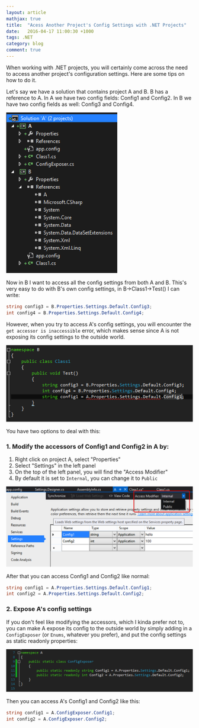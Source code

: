 ```yaml
---
layout: article
mathjax: true
title:  "Acess Another Project's Config Settings with .NET Projects"
date:   2016-04-17 11:00:30 +1000
tags: .NET
category: blog
comment: true
---
```

When working with .NET projects, you will certainly come across the need to access another project's configuration settings. Here are some tips on how to do it.

Let's say we have a solution that contains project A and B. B has a reference to A. In A we have two config fields: Config1 and Config2. In B we have two config fields as well: Config3 and Config4.

<img src="/assets/dotNetConfig/structure.png" alt="Soluction Structure" style="width: 300px;"/>

Now in B I want to access all the config settings from both A and B. This's very easy to do with B's own config settings, in B->Class1->Test() I can write:

```cs
string config3 = B.Properties.Settings.Default.Config3;
int config4 = B.Properties.Settings.Default.Config4;
```

However, when you try to access A's config settings, you will encounter the `get accessor is inaccessible` error, which makes sense since A is not exposing its config settings to the outside world.

![Inaccessible Settings](/assets/dotNetConfig/inaccessible.png)

You have two options to deal with this:

### 1. Modify the accessors of Config1 and Config2 in A by:

1. Right click on project A, select "Properties"
2. Select "Settings" in the left panel
3. On the top of the left panel, you will find the "Access Modifier"
4. By default it is set to `Internal`, you can change it to `Public`

![Modify Accessors](/assets/dotNetConfig/modify-accessor.png)

After that you can access Config1 and Config2 like normal:

```cs
string config1 = A.Properties.Settings.Default.Config1;
int config2 = A.Properties.Settings.Default.Config2;
```

### 2. Expose A's config settings

If you don't feel like modifying the accessors, which I kinda prefer not to, you can make A expose its config to the outside world by simply adding in a `ConfigExposer` (or `Enums`, whatever you prefer), and put the config settings as static readonly properties:

![Config Exposer](/assets/dotNetConfig/config-exposer.png)

Then you can access A's Config1 and Config2 like this:

```cs
string config1 = A.ConfigExposer.Config1;
int config2 = A.ConfigExposer.Config2;
```